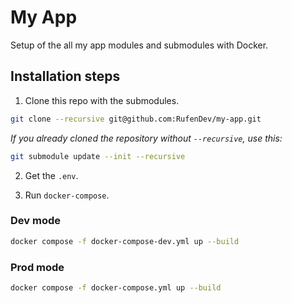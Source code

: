 # My App

Setup of the all my app modules and submodules with Docker.

## Installation steps

1. Clone this repo with the submodules.

```bash
git clone --recursive git@github.com:RufenDev/my-app.git
```

*If you already cloned the repository without `--recursive`, use this:*

```bash
git submodule update --init --recursive
```

2. Get the `.env`.

3. Run `docker-compose`.

### Dev mode

```bash
docker compose -f docker-compose-dev.yml up --build
```

### Prod mode

```bash
docker compose -f docker-compose.yml up --build
```
